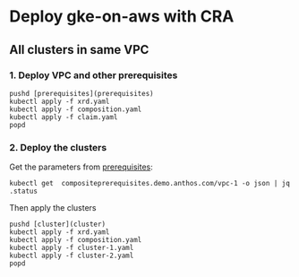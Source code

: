 # Deploy gke-on-aws with CRA

## All clusters in same VPC

### 1. Deploy VPC and other prerequisites
```shell
pushd [prerequisites](prerequisites)
kubectl apply -f xrd.yaml
kubectl apply -f composition.yaml
kubectl apply -f claim.yaml
popd
```

### 2. Deploy the clusters

Get the parameters from [prerequisites](prerequisites):


```shell
kubectl get  compositeprerequisites.demo.anthos.com/vpc-1 -o json | jq .status
```

Then apply the clusters

```shell
pushd [cluster](cluster)
kubectl apply -f xrd.yaml
kubectl apply -f composition.yaml
kubectl apply -f cluster-1.yaml
kubectl apply -f cluster-2.yaml
popd
```